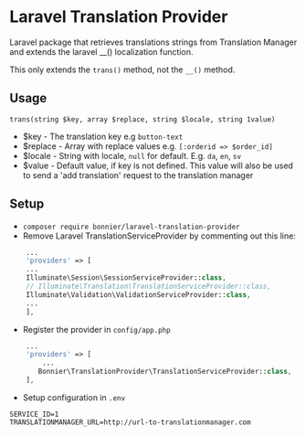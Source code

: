# Laravel Translation Provider
Laravel package that retrieves translations strings from Translation Manager and extends the laravel __() localization function.

This only extends the `trans()` method, not the `__()` method.

## Usage
`trans(string $key, array $replace, string $locale, string 1value)`
- $key - The translation key e.g `button-text`
- $replace - Array with replace values e.g. `[:orderid => $order_id]`
- $locale - String with locale, `null` for default. E.g. `da`, `en`, `sv`
- $value - Default value, if key is not defined. This value will also be used to send a 'add translation' request to the translation manager

## Setup
- ```composer require bonnier/laravel-translation-provider```
- Remove Laravel TranslationServiceProvider by commenting out this line:
```php
    ...
    'providers' => [
    ...
    Illuminate\Session\SessionServiceProvider::class,
    // Illuminate\Translation\TranslationServiceProvider::class,
    Illuminate\Validation\ValidationServiceProvider::class,
    ...
    ],
```
- Register the provider in ```config/app.php```
```php
    ...
    'providers' => [
        ...
       Bonnier\TranslationProvider\TranslationServiceProvider::class, 
    ],
```
- Setup configuration in ```.env```
```
SERVICE_ID=1
TRANSLATIONMANAGER_URL=http://url-to-translationmanager.com
```